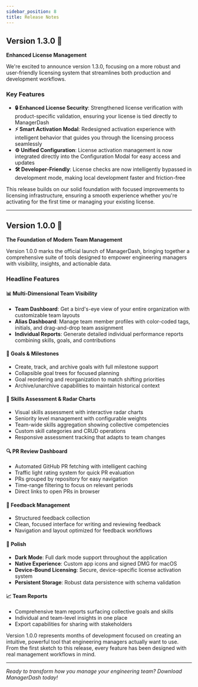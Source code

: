 ```yaml
---
sidebar_position: 8
title: Release Notes
---
```

## Version 1.3.0 🔐

**Enhanced License Management**

We're excited to announce version 1.3.0, focusing on a more robust and user-friendly licensing system that streamlines both production and development workflows.

### Key Features

- **🔒 Enhanced License Security**: Strengthened license verification with product-specific validation, ensuring your license is tied directly to ManagerDash
- **⚡ Smart Activation Modal**: Redesigned activation experience with intelligent behavior that guides you through the licensing process seamlessly
- **⚙️ Unified Configuration**: License activation management is now integrated directly into the Configuration Modal for easy access and updates
- **🛠️ Developer-Friendly**: License checks are now intelligently bypassed in development mode, making local development faster and friction-free

This release builds on our solid foundation with focused improvements to licensing infrastructure, ensuring a smooth experience whether you're activating for the first time or managing your existing license.

---

## Version 1.0.0 🎉

**The Foundation of Modern Team Management**

Version 1.0.0 marks the official launch of ManagerDash, bringing together a comprehensive suite of tools designed to empower engineering managers with visibility, insights, and actionable data.

### Headline Features

#### 📊 **Multi-Dimensional Team Visibility**
- **Team Dashboard**: Get a bird's-eye view of your entire organization with customizable team layouts
- **Alias Dashboard**: Manage team member profiles with color-coded tags, initials, and drag-and-drop team assignment
- **Individual Reports**: Generate detailed individual performance reports combining skills, goals, and contributions

#### 🎯 **Goals & Milestones**
- Create, track, and archive goals with full milestone support
- Collapsible goal trees for focused planning
- Goal reordering and reorganization to match shifting priorities
- Archive/unarchive capabilities to maintain historical context

#### 💪 **Skills Assessment & Radar Charts**
- Visual skills assessment with interactive radar charts
- Seniority level management with configurable weights
- Team-wide skills aggregation showing collective competencies
- Custom skill categories and CRUD operations
- Responsive assessment tracking that adapts to team changes

#### 🔍 **PR Review Dashboard**
- Automated GitHub PR fetching with intelligent caching
- Traffic light rating system for quick PR evaluation
- PRs grouped by repository for easy navigation
- Time-range filtering to focus on relevant periods
- Direct links to open PRs in browser

#### 💬 **Feedback Management**
- Structured feedback collection
- Clean, focused interface for writing and reviewing feedback
- Navigation and layout optimized for feedback workflows

#### 🎨 **Polish**
- **Dark Mode**: Full dark mode support throughout the application
- **Native Experience**: Custom app icons and signed DMG for macOS
- **Device-Bound Licensing**: Secure, device-specific license activation system
- **Persistent Storage**: Robust data persistence with schema validation

#### 📈 **Team Reports**
- Comprehensive team reports surfacing collective goals and skills
- Individual and team-level insights in one place
- Export capabilities for sharing with stakeholders

Version 1.0.0 represents months of development focused on creating an intuitive, powerful tool that engineering managers actually want to use. From the first sketch to this release, every feature has been designed with real management workflows in mind.

---

*Ready to transform how you manage your engineering team? Download ManagerDash today!*
